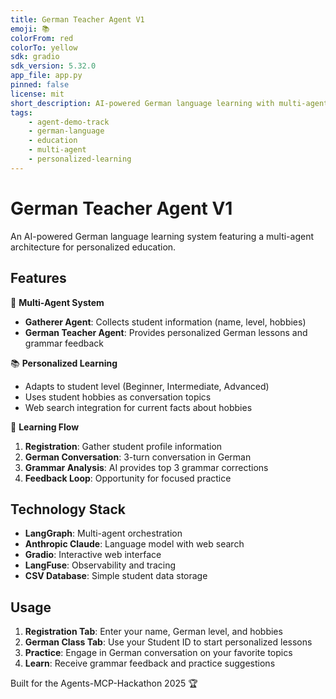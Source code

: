 ```yaml
---
title: German Teacher Agent V1
emoji: 📚
colorFrom: red
colorTo: yellow
sdk: gradio
sdk_version: 5.32.0
app_file: app.py
pinned: false
license: mit
short_description: AI-powered German language learning with multi-agent system
tags:
    - agent-demo-track
    - german-language
    - education
    - multi-agent
    - personalized-learning
---
```


# German Teacher Agent V1

An AI-powered German language learning system featuring a multi-agent architecture for personalized education.

## Features

🎯 **Multi-Agent System**
- **Gatherer Agent**: Collects student information (name, level, hobbies)
- **German Teacher Agent**: Provides personalized German lessons and grammar feedback

📚 **Personalized Learning**
- Adapts to student level (Beginner, Intermediate, Advanced)
- Uses student hobbies as conversation topics
- Web search integration for current facts about hobbies

🔄 **Learning Flow**
1. **Registration**: Gather student profile information
2. **German Conversation**: 3-turn conversation in German
3. **Grammar Analysis**: AI provides top 3 grammar corrections
4. **Feedback Loop**: Opportunity for focused practice

## Technology Stack

- **LangGraph**: Multi-agent orchestration
- **Anthropic Claude**: Language model with web search
- **Gradio**: Interactive web interface
- **LangFuse**: Observability and tracing
- **CSV Database**: Simple student data storage

## Usage

1. **Registration Tab**: Enter your name, German level, and hobbies
2. **German Class Tab**: Use your Student ID to start personalized lessons
3. **Practice**: Engage in German conversation on your favorite topics
4. **Learn**: Receive grammar feedback and practice suggestions

Built for the Agents-MCP-Hackathon 2025 🏆
